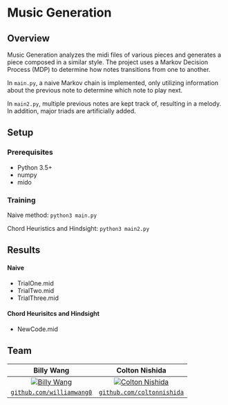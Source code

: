 # Music Generation

## Overview
Music Generation analyzes the midi files of various pieces and generates a piece composed in a similar style. The project uses a Markov Decision Process (MDP) to determine how notes transitions from one to another.

In `main.py`, a naive Markov chain is implemented, only utilizing information about the previous note to determine which note to play next.

In `main2.py`, multiple previous notes are kept track of, resulting in a melody. In addition, major triads are artificially added.

## Setup

### Prerequisites
* Python 3.5+
* numpy
* mido

### Training

Naive method: `python3 main.py`

Chord Heuristics and Hindsight: `python3 main2.py`

## Results

#### Naive
* TrialOne.mid
* TrialTwo.mid
* TrialThree.mid

#### Chord Heurisitcs and Hindsight
* NewCode.mid

## Team
| **Billy Wang**</a> | **Colton Nishida**</a> |
| :---: |:---:|
| [![Billy Wang](https://avatars1.githubusercontent.com/u/46856940?v=4&s=200)](https://github.com/williamwang0)    | [![Colton Nishida](https://avatars2.githubusercontent.com/u/46944125?v=4&s=200)](https://github.com/coltonnishida) |
| <a href="https://github.com/williamwang0" target="_blank">`github.com/williamwang0`</a> | <a href="https://github.com/coltonnishida" target="_blank">`github.com/coltonnishida`</a> |
